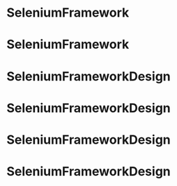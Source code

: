 # SeleniumFramework
# SeleniumFramework
# SeleniumFrameworkDesign
# SeleniumFrameworkDesign
# SeleniumFrameworkDesign
# SeleniumFrameworkDesign
